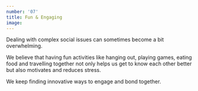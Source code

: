 ```yaml
---
number: '07'
title: Fun & Engaging
image:
---
```


Dealing with complex social issues can sometimes become a bit overwhelming.

We believe that having fun activities like hanging out, playing games, eating food and travelling together not only helps us get to know each other better but also motivates and reduces stress.

We keep finding innovative ways to engage and bond together.
